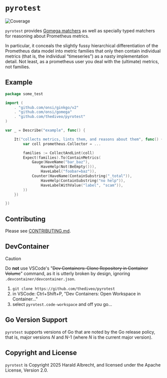 # `pyrotest`

![Coverage](https://img.shields.io/badge/Coverage-95.6%25-brightgreen)

`pyrotest` provides [Gomega matchers](https://onsi.github.io/gomega/) as well as
specially typed matchers for reasoning about Prometheus metrics.

In particular, it conceals the slightly fussy hierarchical differentiation of
the Prometheus data model into metric families that only then contain individual
metrics (that is, the individual “timeseries”) as a nasty implementation detail.
Not least, as a prometheus user you deal with the (ultimate) metrics, not
families.

## Example

```go
package some_test

import (
	. "github.com/onsi/ginkgo/v2"
	. "github.com/onsi/gomega"
	. "github.com/thediveo/pyrotest"
)

var _ = Describe("example", func() {

    It("collects metrics, lints them, and reasons about them", func() {
        var coll prometheus.Collector = ...

        families := CollectAndLint(coll)
        Expect(families).To(ContainMetrics(
            Gauge(HaveName("bar_baz"),
                HaveHelp(Not(BeEmpty())),
                HaveLabel("foobar=baz")),
            Counter(HaveName(ContainSubstring("_total")),
                HaveHelp(ContainSubstring("no help")),
                HaveLabelWithValue("label", "scam")),
        ))
    })

})

```

## Contributing

Please see [CONTRIBUTING.md](CONTRIBUTING.md).

## DevContainer

> [!CAUTION]
>
> Do **not** use VSCode's "~~Dev Containers: Clone Repository in Container
> Volume~~" command, as it is utterly broken by design, ignoring
> `.devcontainer/devcontainer.json`.

1. `git clone https://github.com/thediveo/pyrotest`
2. in VSCode: Ctrl+Shift+P, "Dev Containers: Open Workspace in Container..."
3. select `pyrotest.code-workspace` and off you go...

## Go Version Support

`pyrotest` supports versions of Go that are noted by the Go release policy, that
is, major versions _N_ and _N_-1 (where _N_ is the current major version).

## Copyright and License

`pyrotest` is Copyright 2025 Harald Albrecht, and licensed under the Apache
License, Version 2.0.
